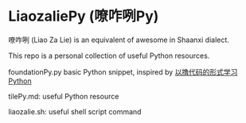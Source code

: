 # LiaozaliePy (嘹咋咧Py)

嘹咋咧 (Liao Za Lie) is an equivalent of awesome in Shaanxi dialect.



This repo is a personal collection of useful Python resources.



foundationPy.py basic Python snippet, inspired by [以撸代码的形式学习Python](https://github.com/xianhu/LearnPython)



tilePy.md: useful Python resource



liaozalie.sh: useful shell script command


